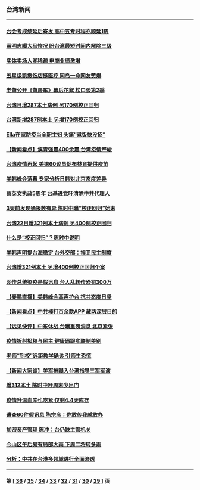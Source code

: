 ### 台湾新闻
---
#### [台会考成绩延后寄发 高中五专时程亦顺延1周](../../pages/ncid1349361/n12969649.md) 
#### [黄明志曝大马惨况 盼台湾最短时间内解除三级](../../pages/ncid1349361/n12969328.md) 
#### [实体卖场人潮稀疏 电商业绩激增](../../pages/ncid1349361/n12969741.md) 
#### [五星级凯撒饭店挺医疗 同岛一命网友赞爆](../../pages/ncid1349361/n12969295.md) 
#### [老萧公开《萧房车》幕后花絮  松口谈第2季](../../pages/ncid1349361/n12968883.md) 
#### [台湾日增287本土病例 另170例校正回归](../../pages/ncid1349361/n12969188.md) 
#### [台湾新增287例本土 另增170例校正回归](../../pages/ncid1349361/n12969154.md) 
#### [Ella在家防疫当全职主妇 头痛“煮饭快没招”](../../pages/ncid1349361/n12969009.md) 
#### [【新闻看点】滇青强震400余震 台湾疫情严峻](../../pages/ncid1349361/n12968714.md) 
#### [台湾疫情再起 美逾60议员促布林肯提供疫苗](../../pages/ncid1349361/n12968189.md) 
#### [美韩峰会落幕 专家分析日韩对北京态度差异](../../pages/ncid1349361/n12968435.md) 
#### [蔡英文执政5周年 台基进党吁清除中共代理人](../../pages/ncid1349361/n12967956.md) 
#### [3天前发现通报数有异 陈时中曝“校正回归”始末](../../pages/ncid1349361/n12967966.md) 
#### [台湾22日增321例本土病例 另400例校正回归](../../pages/ncid1349361/n12967591.md) 
#### [什么是“校正回归”？陈时中说明](../../pages/ncid1349361/n12967547.md) 
#### [美韩声明提台海稳定 台外交部：捍卫民主制度](../../pages/ncid1349361/n12967411.md) 
#### [台湾增321例本土 另增400例校正回归个案](../../pages/ncid1349361/n12967422.md) 
#### [网传总统染疫是假讯息 台人乱转传恐罚300万](../../pages/ncid1349361/n12967191.md) 
#### [【秦鹏直播】美韩峰会高声护台 抗共态度日坚](../../pages/ncid1349361/n12967053.md) 
#### [【新闻看点】中共棒打百余款APP 藏两深层目的](../../pages/ncid1349361/n12966816.md) 
#### [【远见快评】中东休战 台曝重磅消息 北京紧张](../../pages/ncid1349361/n12966775.md) 
#### [疫情折射极权与民主 健康码跟实联制差别](../../pages/ncid1349361/n12966079.md) 
#### [老师“到校”远距教学确诊 引师生恐慌](../../pages/ncid1349361/n12966165.md) 
#### [【新闻大家谈】美军被曝入台湾指导三军军演](../../pages/ncid1349361/n12965885.md) 
#### [增312本土 陈时中吁周末少出门](../../pages/ncid1349361/n12966111.md) 
#### [疫情升温血库也吃紧 仅剩4.4天库存](../../pages/ncid1349361/n12966118.md) 
#### [遭查60件假讯息 陈宗彦：你敢传我就敢办](../../pages/ncid1349361/n12966000.md) 
#### [加密资产管理 陈冲：台仍缺主管机关](../../pages/ncid1349361/n12966002.md) 
#### [今山区午后易有局部大雨 下周二将转多雨](../../pages/ncid1349361/n12966004.md) 
#### [分析：中共在台港多领域进行全面渗透](../../pages/ncid1349361/n12964868.md) 

---
#### 第 [ [36](./36.md) / [35](./35.md) / [34](./34.md) / [33](./33.md) / [32](./32.md) / [31](./31.md) / [30](./30.md) / [29](./29.md) ] 页
